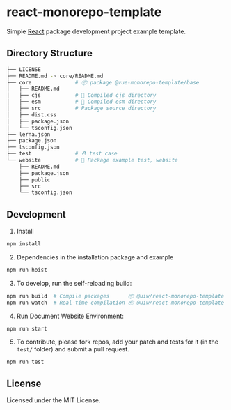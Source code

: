 react-monorepo-template
===

Simple [React](https://github.com/facebook/react) package development project example template.

## Directory Structure

```bash
├── LICENSE
├── README.md -> core/README.md
├── core              # 📦 package @vue-monorepo-template/base
│   ├── README.md
│   ├── cjs           # 🔄 Compiled cjs directory
│   ├── esm           # 🔄 Compiled esm directory
│   ├── src           # Package source directory
│   ├── dist.css
│   ├── package.json
│   └── tsconfig.json
├── lerna.json
├── package.json
├── tsconfig.json
├── test              # ⛑ test case
└── website           # 🐝 Package example test, website
    ├── README.md
    ├── package.json
    ├── public
    ├── src
    └── tsconfig.json
```

## Development

1. Install

```bash
npm install
```

2. Dependencies in the installation package and example

```bash
npm run hoist
```

3. To develop, run the self-reloading build:

```bash
npm run build  # Compile packages      📦 @uiw/react-monorepo-template
npm run watch  # Real-time compilation 📦 @uiw/react-monorepo-template
```

4. Run Document Website Environment:

```bash
npm run start
```

5. To contribute, please fork repos, add your patch and tests for it (in the `test/` folder) and submit a pull request.

```
npm run test
```

## License

Licensed under the MIT License.